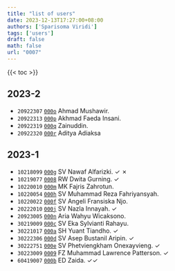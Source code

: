 ```yaml
---
title: "list of users"
date: 2023-12-13T17:27:00+08:00
authors: ['Sparisoma Viridi']
tags: ['users']
draft: false
math: false
url: "0007"
---
```

{{< toc >}}


## 2023-2
+ `20922307` [`000o`](../000o) Ahmad Mushawir.
+ `20922313` [`000p`](../000p) Akhmad Faeda Insani.
+ `20922319` [`000q`](../000q) Zainuddin.
+ `20922320` [`000r`](../000r) Aditya Adiaksa


## 2023-1
+ `10218099` [`000g`](../000g) SV Nawaf Alfarizki. &check; &cross;
+ `10219077` [`0008`](../0008) RW Dwita Gurning. &check;
+ `10220010` [`000m`](../000m) MK Fajris Zahrotun.
+ `10220054` [`000h`](../000h) SV Muhammad Reza Fahriyansyah.
+ `10220022` [`000f`](../000f) SV Angeli Fransiska Njo.
+ `20222010` [`000j`](../000j) SV Nazla Innayah. &check;
+ `20923005` [`000n`](../000n) Aria Wahyu Wicaksono.
+ `30219009` [`000c`](../000c) SV Eka Sylvianti Rahayu.
+ `30221017` [`000a`](../000a) SH Yuant Tiandho. &check;
+ `30222306` [`000d`](../000d) SV Asep Bustanil Aripin. &check;
+ `30222751` [`000e`](../000e) SV Phetviengkham Onexayvieng. &check;
+ `30223009` [`0009`](../0009) FZ Muhammad Lawrence Patterson. &check;
+ `60419007` [`000b`](../000b) ED Zaida. &check;&check;
